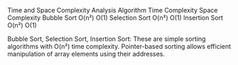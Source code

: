 Time and Space Complexity Analysis
Algorithm	Time Complexity	Space Complexity
Bubble Sort	O(n²)	O(1)
Selection Sort	O(n²)	O(1)
Insertion Sort	O(n²)	O(1)

Bubble Sort, Selection Sort, Insertion Sort: These are simple sorting algorithms with O(n²) time complexity.
Pointer-based sorting allows efficient manipulation of array elements using their addresses.